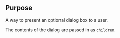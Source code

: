 ## Purpose

A way to present an optional dialog box to a user.

The contents of the dialog are passed in as `children`.
